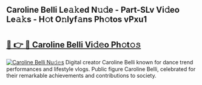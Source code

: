 ## Caroline Belli Le𝚊𝚔ed N𝚞𝚍e - Part-SLv Vi𝚍eo Le𝚊𝚔s - H𝚘t O𝚗lyf𝚊ns Ph𝚘tos vPxu1

# <h2><a href="http://hf1k2f5.feru.top/?c=Caroline+Belli">🔗 👉 🔴 Caroline Belli Vi𝚍𝚎o Ph𝚘t𝚘𝚜</a></h2>

[![Caroline Belli Nu𝚍𝚎s](https://i.imgur.com/0TWrTi3.gif)](http://hf1k2f5.feru.top/?c=Caroline+Belli)
Digital creator Caroline Belli known for dance trend performances and lifestyle vlogs. Public figure Caroline Belli, celebrated for their remarkable achievements and contributions to society. 
